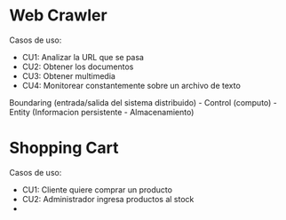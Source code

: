 
# Web Crawler 

Casos de uso:
- CU1: Analizar la URL que se pasa 
- CU2: Obtener los documentos 
- CU3: Obtener multimedia
- CU4: Monitorear constantemente sobre un archivo de texto 

Boundaring (entrada/salida del sistema distribuido) - Control (computo) - Entity (Informacion persistente - Almacenamiento)  


# Shopping Cart

Casos de uso:
- CU1: Cliente quiere comprar un producto 
- CU2: Administrador ingresa productos al stock
- 